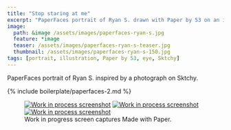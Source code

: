 ```yaml
---
title: "Stop staring at me"
excerpt: "PaperFaces portrait of Ryan S. drawn with Paper by 53 on an iPad."
image: 
  path: &image /assets/images/paperfaces-ryan-s.jpg 
  feature: *image
  teaser: /assets/images/paperfaces-ryan-s-teaser.jpg
  thumbnail: /assets/images/paperfaces-ryan-s-150.jpg
tags: [portrait, illustration, Paper by 53, eye, Sktchy]
---
```


PaperFaces portrait of Ryan S. inspired by a photograph on Sktchy.

{% include boilerplate/paperfaces-2.md %}

<figure class="third">
  <a href="{{ site.url }}/assets/images/paperfaces-ryan-s-process-1-lg.jpg"><img src="{{ site.url }}/assets/images/paperfaces-ryan-s-process-1-600.jpg" alt="Work in process screenshot"></a>
  <a href="{{ site.url }}/assets/images/paperfaces-ryan-s-process-2-lg.jpg"><img src="{{ site.url }}/assets/images/paperfaces-ryan-s-process-2-600.jpg" alt="Work in process screenshot"></a>
  <a href="{{ site.url }}/assets/images/paperfaces-ryan-s-process-3-lg.jpg"><img src="{{ site.url }}/assets/images/paperfaces-ryan-s-process-3-600.jpg" alt="Work in process screenshot"></a>
  <figcaption>Work in progress screen captures Made with Paper.</figcaption>
</figure>
